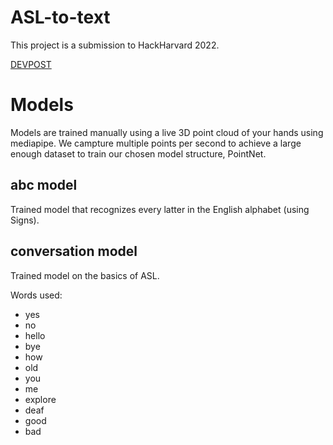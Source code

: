 # ASL-to-text

This project is a submission to HackHarvard 2022.

[DEVPOST](https://devpost.com/software/metaspeak)

# Models

Models are trained manually using a live 3D point cloud of your hands using mediapipe. We campture multiple points per second to achieve a large enough dataset to train our chosen model structure, PointNet.

## abc model

Trained model that recognizes every latter in the English alphabet (using Signs).

## conversation model

Trained model on the basics of ASL.

Words used:

-   yes
-   no
-   hello
-   bye
-   how
-   old
-   you
-   me
-   explore
-   deaf
-   good
-   bad
